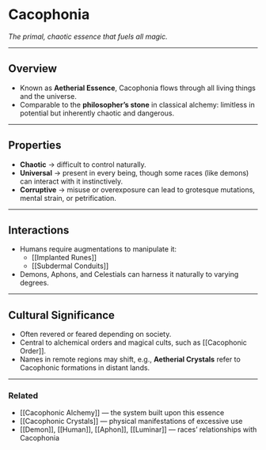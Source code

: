 # Cacophonia
_The primal, chaotic essence that fuels all magic._

---

## Overview
- Known as **Aetherial Essence**, Cacophonia flows through all living things and the universe.  
- Comparable to the **philosopher’s stone** in classical alchemy: limitless in potential but inherently chaotic and dangerous.  

---

## Properties
- **Chaotic** → difficult to control naturally.  
- **Universal** → present in every being, though some races (like demons) can interact with it instinctively.  
- **Corruptive** → misuse or overexposure can lead to grotesque mutations, mental strain, or petrification.  

---

## Interactions
- Humans require augmentations to manipulate it:  
  - [[Implanted Runes]]  
  - [[Subdermal Conduits]]  
- Demons, Aphons, and Celestials can harness it naturally to varying degrees.


---

## Cultural Significance
- Often revered or feared depending on society.  
- Central to alchemical orders and magical cults, such as [[Cacophonic Order]].  
- Names in remote regions may shift, e.g., **Aetherial Crystals** refer to Cacophonic formations in distant lands.  

---

### Related
- [[Cacophonic Alchemy]] — the system built upon this essence  
- [[Cacophonic Crystals]] — physical manifestations of excessive use  
- [[Demon]], [[Human]], [[Aphon]], [[Luminar]] — races’ relationships with Cacophonia  
